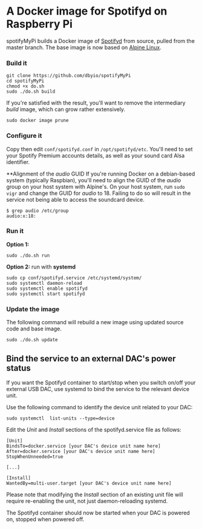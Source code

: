 # A Docker image for Spotifyd on Raspberry Pi

spotifyMyPi builds a Docker image of [Spotifyd](https://github.com/Spotifyd/spotifyd) from source, pulled from the master branch.
The base image is now based on [Alpine Linux](https://alpinelinux.org).


### Build it

```
git clone https://github.com/dbyio/spotifyMyPi
cd spotifyMyPi
chmod +x do.sh
sudo ./do.sh build
```

If you're satisfied with the result, you'll want to remove the intermediary _build_ image, which can grow rather extensively.
```
sudo docker image prune 
```

### Configure it

Copy then edit `conf/spotifyd.conf` in `/opt/spotifyd/etc`. You'll need to set your Spotify Premium accounts details, as well as your sound card Alsa identifier.

**Alignment of the _audio_ GUID
If you're running Docker on a debian-based system (typically Raspbian), you'll need to align the GUID of the _audio_ group on your host system with Alpine's. On your host system, run `sudo vigr` and change the GUID for _audio_ to 18. Failing to do so will result in the service not being able to access the soundcard device.
```
$ grep audio /etc/group
audio:x:18:
```


### Run it

**Option 1:**
```
sudo ./do.sh run
```

**Option 2:** run with **systemd**
```
sudo cp conf/spotifyd.service /etc/systemd/system/
sudo systemctl daemon-reload
sudo systemctl enable spotifyd
sudo systemctl start spotifyd
```


### Update the image

The following command will rebuild a new image using updated source code and base image.

```
sudo ./do.sh update
```


## Bind the service to an external DAC's power status

If you want the Spotifyd container to start/stop when you switch on/off your external USB DAC, use systemd to bind the service to the relevant device unit.

Use the following command to identify the device unit related to your DAC:
```
sudo systemctl  list-units --type=device
```

Edit the *Unit* and *Install* sections of the spotifyd.service file as follows:
```
[Unit]
BindsTo=docker.service [your DAC's device unit name here]
After=docker.service [your DAC's device unit name here]
StopWhenUnneeded=true

[...]

[Install]
WantedBy=multi-user.target [your DAC's device unit name here]
```

Please note that modifying the *Install* section of an existing unit file will require re-enabling the unit, not just daemon-reloading systemd.

The Spotifyd container should now be started when your DAC is powered on, stopped when powered off.
